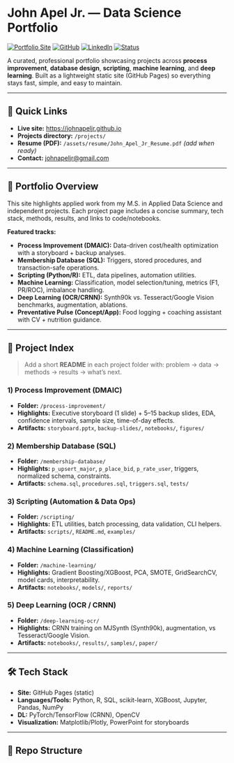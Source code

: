 # John Apel Jr. — Data Science Portfolio

[![Portfolio Site](https://img.shields.io/badge/Portfolio-Live-blue)](https://johnapeljr.github.io)
[![GitHub](https://img.shields.io/badge/GitHub-JohnApelJr-black)](https://github.com/JohnApelJr)
[![LinkedIn](https://img.shields.io/badge/LinkedIn-Connect-informational)](https://linkedin.com/in/johnapel)
[![Status](https://img.shields.io/badge/Status-Active-success)](#)

A curated, professional portfolio showcasing projects across **process improvement**, **database design**, **scripting**, **machine learning**, and **deep learning**. Built as a lightweight static site (GitHub Pages) so everything stays fast, simple, and easy to maintain.

---

## 🚀 Quick Links

- **Live site:** https://johnapeljr.github.io  
- **Projects directory:** `/projects/`  
- **Resume (PDF):** `/assets/resume/John_Apel_Jr_Resume.pdf` *(add when ready)*  
- **Contact:** johnapeljr@gmail.com

---

## 🧭 Portfolio Overview

This site highlights applied work from my M.S. in Applied Data Science and independent projects. Each project page includes a concise summary, tech stack, methods, results, and links to code/notebooks.

**Featured tracks:**
- **Process Improvement (DMAIC):** Data-driven cost/health optimization with a storyboard + backup analyses.
- **Membership Database (SQL):** Triggers, stored procedures, and transaction-safe operations.
- **Scripting (Python/R):** ETL, data pipelines, automation utilities.
- **Machine Learning:** Classification, model selection/tuning, metrics (F1, PR/ROC), imbalance handling.
- **Deep Learning (OCR/CRNN):** Synth90k vs. Tesseract/Google Vision benchmarks, augmentation, ablations.
- **Preventative Pulse (Concept/App):** Food logging + coaching assistant with CV + nutrition guidance.

---

## 📁 Project Index

> Add a short **README** in each project folder with: problem → data → methods → results → what’s next.

### 1) Process Improvement (DMAIC)
- **Folder:** `/process-improvement/`
- **Highlights:** Executive storyboard (1 slide) + 5–15 backup slides, EDA, confidence intervals, sample size, time-of-day effects.
- **Artifacts:** `storyboard.pptx`, `backup-slides/`, `notebooks/`, `figures/`

### 2) Membership Database (SQL)
- **Folder:** `/membership-database/`
- **Highlights:** `p_upsert_major`, `p_place_bid`, `p_rate_user`, triggers, normalized schema, constraints.
- **Artifacts:** `schema.sql`, `procedures.sql`, `triggers.sql`, `tests/`

### 3) Scripting (Automation & Data Ops)
- **Folder:** `/scripting/`
- **Highlights:** ETL utilities, batch processing, data validation, CLI helpers.
- **Artifacts:** `scripts/`, `README.md`, `examples/`

### 4) Machine Learning (Classification)
- **Folder:** `/machine-learning/`
- **Highlights:** Gradient Boosting/XGBoost, PCA, SMOTE, GridSearchCV, model cards, interpretability.
- **Artifacts:** `notebooks/`, `models/`, `reports/`

### 5) Deep Learning (OCR / CRNN)
- **Folder:** `/deep-learning-ocr/`
- **Highlights:** CRNN training on MJSynth (Synth90k), augmentation, vs Tesseract/Google Vision.
- **Artifacts:** `notebooks/`, `results/`, `samples/`, `paper/`



---

## 🛠️ Tech Stack

- **Site:** GitHub Pages (static)  
- **Languages/Tools:** Python, R, SQL, scikit-learn, XGBoost, Jupyter, Pandas, NumPy  
- **DL:** PyTorch/TensorFlow (CRNN), OpenCV  
- **Visualization:** Matplotlib/Plotly, PowerPoint for storyboards

---

## 🧩 Repo Structure



